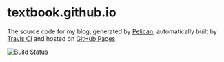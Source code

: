 textbook.github.io
==================

The source code for my blog, generated by [Pelican], automatically built by
[Travis CI][travis] and hosted on [GitHub Pages][ghp].

[![Build Status][badge]](https://travis-ci.org/textbook/textbook.github.io-source)

  [badge]: https://travis-ci.org/textbook/textbook.github.io-source.svg?branch=master
  [ghp]: https://pages.github.com/
  [pelican]: http://getpelican.com/
  [travis]: https://travis-ci.org/
